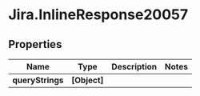 # Jira.InlineResponse20057

## Properties

Name | Type | Description | Notes
------------ | ------------- | ------------- | -------------
**queryStrings** | **[Object]** |  | 


